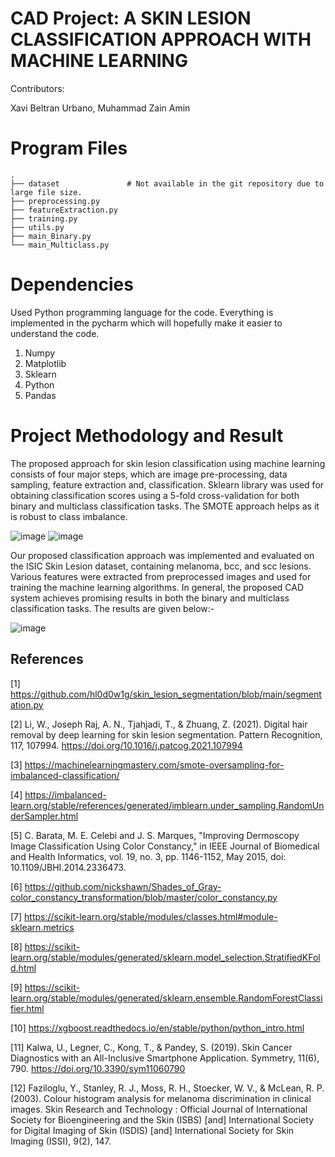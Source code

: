 # CAD Project: A SKIN LESION CLASSIFICATION APPROACH WITH MACHINE LEARNING

Contributors:

Xavi Beltran Urbano, Muhammad Zain Amin

Program Files
============

```
.
├── dataset               # Not available in the git repository due to large file size.
├── preprocessing.py       
├── featureExtraction.py           
├── training.py
├── utils.py
├── main_Binary.py
└── main_Multiclass.py

```
# Dependencies

Used Python programming language for the code.
Everything is implemented in the pycharm which will hopefully make it easier to understand the code.

1) Numpy
2) Matplotlib
3) Sklearn
4) Python
5) Pandas

Project Methodology and Result
============
The proposed approach for skin lesion classification using machine learning consists of four major steps, which are image pre-processing, data sampling, feature extraction and, classification. Sklearn library was used for obtaining classification scores using a 5-fold cross-validation for both binary and multiclass classification tasks. The SMOTE approach helps as it is robust to class imbalance.

![image](https://github.com/xavibeltranurbano/ISIC-Challenge-A-Conventional-Skin-Lesion-Classification-Approach/assets/21214562/03164afe-964d-4b18-83ab-34d0b4354631)
![image](https://github.com/xavibeltranurbano/ISIC-Challenge-A-Conventional-Skin-Lesion-Classification-Approach/assets/21214562/61cbd8ac-0de0-4522-bd0a-4fd59d148eee)

Our proposed classification approach was implemented and evaluated on the ISIC Skin Lesion dataset, containing melanoma, bcc, and scc lesions. Various features were extracted from preprocessed images and used for training the machine learning algorithms. In general, the proposed CAD system achieves promising results in both the binary and multiclass classification tasks. The results are given below:-


![image](https://github.com/xavibeltranurbano/ISIC-Challenge-A-Conventional-Skin-Lesion-Classification-Approach/assets/21214562/97a73acd-ea51-4d6e-b085-91061b54fbdb)


## References
[1] https://github.com/hl0d0w1g/skin_lesion_segmentation/blob/main/segmentation.py

[2] Li, W., Joseph Raj, A. N., Tjahjadi, T., & Zhuang, Z. (2021). Digital hair removal by deep learning for skin lesion segmentation. Pattern Recognition, 117, 107994. https://doi.org/10.1016/j.patcog.2021.107994

[3] https://machinelearningmastery.com/smote-oversampling-for-imbalanced-classification/

[4] https://imbalanced-learn.org/stable/references/generated/imblearn.under_sampling.RandomUnderSampler.html

[5] C. Barata, M. E. Celebi and J. S. Marques, "Improving Dermoscopy Image Classification Using Color Constancy," in IEEE Journal of Biomedical and Health Informatics, vol. 19, no. 3, pp. 1146-1152, May 2015, doi: 10.1109/JBHI.2014.2336473.

[6] https://github.com/nickshawn/Shades_of_Gray-color_constancy_transformation/blob/master/color_constancy.py

[7] https://scikit-learn.org/stable/modules/classes.html#module-sklearn.metrics

[8] https://scikit-learn.org/stable/modules/generated/sklearn.model_selection.StratifiedKFold.html

[9] https://scikit-learn.org/stable/modules/generated/sklearn.ensemble.RandomForestClassifier.html

[10] https://xgboost.readthedocs.io/en/stable/python/python_intro.html

[11] Kalwa, U., Legner, C., Kong, T., & Pandey, S. (2019). Skin Cancer Diagnostics with an All-Inclusive Smartphone Application. Symmetry, 11(6), 790. https://doi.org/10.3390/sym11060790

[12] Faziloglu, Y., Stanley, R. J., Moss, R. H., Stoecker, W. V., & McLean, R. P. (2003). Colour histogram analysis for melanoma discrimination in clinical images. Skin Research and Technology : Official Journal of International Society for Bioengineering and the Skin (ISBS) [and] International Society for Digital Imaging of Skin (ISDIS) [and] International Society for Skin Imaging (ISSI), 9(2), 147.
